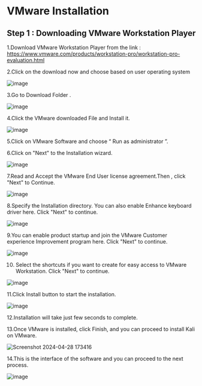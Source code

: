 # VMware Installation 
## Step 1 : Downloading VMware Workstation Player 
1.Download VMware Workstation Player from the link : 
https://www.vmware.com/products/workstation-pro/workstation-pro-evaluation.html 



2.Click on the download now and choose based on user operating system




![image](https://github.com/addff/2403-ITT440/assets/167417723/2b83ca1f-ee13-4ebe-bb41-94c854a2b562)


3.Go to Download Folder . 


![image](https://github.com/addff/2403-ITT440/assets/167417723/6dab54a6-0090-4791-81d4-b60efd0627e8)


4.Click the VMware downloaded File and Install it.


![image](https://github.com/addff/2403-ITT440/assets/167417723/426513e3-5110-4459-a6a1-74aad2890280)

5.Click on VMware Software and choose “ Run as administrator ”.



6.Click on "Next" to the Installation wizard.



![image](https://github.com/addff/2403-ITT440/assets/167417723/82dfb854-c85c-4e65-abce-968f0551a0dc)


7.Read and Accept the VMware End User license agreement.Then , click "Next" to Continue.



![image](https://github.com/addff/2403-ITT440/assets/167417723/a44a3c15-aeb0-4a2a-ae0e-ee46a779c6be)




8.Specify the Installation directory. You can also enable Enhance keyboard driver here.
Click "Next" to continue.



![image](https://github.com/addff/2403-ITT440/assets/167417723/387e48a6-ff36-4b5e-82f6-4e6360a535b6)


9.You can enable product startup and join the VMware Customer experience Improvement program here.
Click "Next" to continue.



![image](https://github.com/addff/2403-ITT440/assets/167417723/6f685f06-f17f-47ca-b900-98b65f2468b3)



10. Select the shortcuts if you want to create for easy access to VMware Workstation.
Click "Next" to continue.


![image](https://github.com/addff/2403-ITT440/assets/167417723/c27ae98e-b950-4a7b-9fb2-a9d25f834800)


11.Click Install button to start the installation.


![image](https://github.com/addff/2403-ITT440/assets/167417723/d713980c-39ef-46ea-8fd0-aaf4524dacc7)


12.Installation will take just few seconds to complete.


13.Once VMware is installed, click Finish, and you can proceed to install Kali on VMware.


![Screenshot 2024-04-28 173416](https://github.com/addff/2403-ITT440/assets/167417723/39972175-4689-4fa1-b5f1-7de63f3705be)


14.This is the interface of the software and you can proceed to the next process.



![image](https://github.com/addff/2403-ITT440/assets/167417723/68589537-7bb0-4d15-85fe-0ce2a6f50aff)
